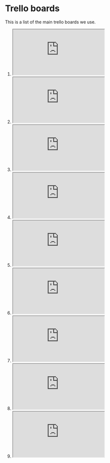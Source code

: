 # Trello boards

This is a list of the main trello boards we use.

1. <iframe src="https://trello.com/embed/b/rkgbFLTr/p1-oc-action" title="description" data-external="1"></iframe>
2. <iframe src="https://trello.com/embed/ZTjUJtZR/social-media-posts" title="description" data-external="1"></iframe>
3. <iframe src="https://trello.com/embed/0z99kWCF/p1-sound-assets" title="description"></iframe>
4. <iframe src="https://trello.com/embed/b/D38njtGx/p1-academy-careers" title="description"></iframe>
4. <iframe src="https://trello.com/b/tlRmyE7v/recurring-tasks" title="description"></iframe>
4. <iframe src="https://trello.com/b/b0xNZ4HV/p1-oc-decision-how-to-get-actions-approved" title="description"></iframe>
4. <iframe src="https://trello.com/b/8Sbh6NWz/p1-design-trello" title="description"></iframe>
4. <iframe src="https://trello.com/b/rQUNyDXg/p1-art-assets-trello" title="description"></iframe>
4. <iframe src="https://trello.com/b/QjPfixmT/p1-om-member-management" title="description" target="_top"></iframe>